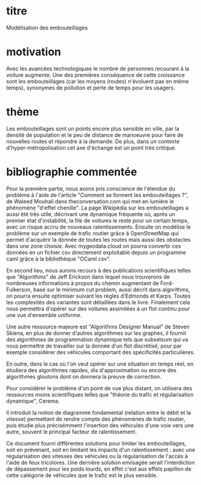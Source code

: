 # titre 
Modélisation des embouteillages

# motivation

Avec les avancées technologiques le nombre de personnes recourant à la voiture augmente. Une des premières conséquence de cette croissance sont les embouteillages (car les moyens (routes) n'évoluent pas en même temps), synonymes de pollution et perte de temps pour les usagers.

# thème
Les embouteillages sont un points encore plus sensible en ville, par la densité de population et le peu de distance de manoeuvre pour faire de nouvelles routes et répondre à la demande. De plus, dans un contexte d'hyper-métropolisation cet axe d'échange est un point très critique.

# bibliographie commentée 


Pour la première partie, nous avons pris conscience de l'étendue du problème à l'aide de l'article "Comment se forment les embouteillages ?", de Waleed Mouhali  dans theconversation.com qui met en lumière le phénomène "d'effet chenille". La page Wikipédia sur les embouteillages a aussi été très utile, décrivant une dynamique fréquente où, après un premier état d'instabilité, la file de voitures le reste pour un certain temps, avec un risque accru de nouveaux ralentissements. 
Ensuite on modélise le problème sur un exemple de trafic routier grâce à OpenStreetMap qui permet d'acquérir la donnée de toutes les routes mais aussi des obstacles dans une zone choisie. Avec mygeodata.cloud on pourra convertir ces données en un fichier csv 
directement exploitable depuis un programme caml grâce à la bibliothèque "OCaml csv".


En second lieu, nous aurons recours à des publications scientifiques telles que "Algorithms" de Jeff Erickson dans lequel nous trouverons de nombreuses informations à propos du chemin augmentant de Ford-Fulkerson, basé sur le minimum cut problem, aussi décrit dans algorithms, on pourra ensuite optimiser suivant les règles d'Edmonds et Karps. Toutes les complexités des variantes sont détaillées dans le livre. Finalement cela nous permettra d'opérer sur des voitures assimilées à un flot continu pour une vue d'ensemble uniforme. 

Une autre ressource majeure est "Algorithms Designer Manual" de Steven Skiena, en plus de donner d'autres algorithmes sur les graphes, il fournit des algorithmes de programmation dynamique tels que subsetsum qui va nous permettre de travailler sur la donnée d'un flot discrétisé, pour par exemple considérer des véhicules comportant des spécificités particulières.

En outre, dans le cas où l'on veut opérer sur une situation en temps réel, on étudiera des algorithmes rapides, dis d'approximation ou encore des algorithmes gloutons dont on donnera la preuve de correction.

Pour considérer le problème d'un point de vue plus distant, on utilisera des ressources moins scientifiques telles que "théorie du trafic et régularisation dynamique", Cerema.

Il introduit la notion de diagramme fondamental (relation entre le débit et la vitesse) permettant de rendre compte des phénomènes de trafic routier, puis étudie plus précisémment l'insertion des véhicules d'une voie vers une autre, souvent le principal facteur de ralentissement. 

Ce document fourni différentes solutions pour limiter les embouteillages, soit en prévenant, soit en limitant les impacts d'un ralentissement : avec une régularisation des vitesses des véhicules ou la régularisation de l'accès à l'aide de feux tricolores.
Une dernière solution envisagée serait l'interdiction de dépassement pour les poids lourds, en effet c'est aux effets papillon de cette catégorie de véhicules que le trafic est le plus sensible.
